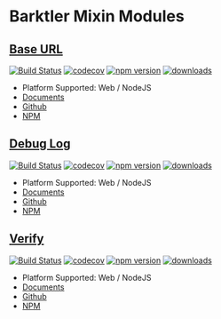 # Barktler Mixin Modules

## [Base URL](https://github.com/Barktler/Mixin-Base-URL)

[![Build Status](https://travis-ci.com/Barktler/Mixin-Base-URL.svg?branch=main)](https://travis-ci.com/Barktler/Mixin-Base-URL)
[![codecov](https://codecov.io/gh/Barktler/Mixin-Base-URL/branch/main/graph/badge.svg)](https://codecov.io/gh/Barktler/Mixin-Base-URL)
[![npm version](https://badge.fury.io/js/%40barktler%2Fmixin-base-url.svg)](https://badge.fury.io/js/%40barktler%2Fmixin-base-url)
[![downloads](https://img.shields.io/npm/dm/@barktler/mixin-base-url.svg)](https://www.npmjs.com/package/@barktler/mixin-verify)

-   Platform Supported: Web / NodeJS
-   [Documents](//base-url.mixin.barktler.com)
-   [Github](//github.com/Barktler/Mixin-Base-URL)
-   [NPM](//www.npmjs.com/package/@barktler/mixin-base-url)

## [Debug Log](https://github.com/Barktler/Mixin-Debug-Log)

[![Build Status](https://travis-ci.com/Barktler/Mixin-Debug-Log.svg?branch=main)](https://travis-ci.com/Barktler/Mixin-Debug-Log)
[![codecov](https://codecov.io/gh/Barktler/Mixin-Debug-Log/branch/main/graph/badge.svg)](https://codecov.io/gh/Barktler/Mixin-Debug-Log)
[![npm version](https://badge.fury.io/js/%40barktler%2Fmixin-debug-log.svg)](https://badge.fury.io/js/%40barktler%2Fmixin-debug-log)
[![downloads](https://img.shields.io/npm/dm/@barktler/mixin-debug-log.svg)](https://www.npmjs.com/package/@barktler/mixin-debug-log)

-   Platform Supported: Web / NodeJS
-   [Documents](//debug-log.mixin.barktler.com)
-   [Github](//github.com/Barktler/Mixin-Debug-Log)
-   [NPM](//www.npmjs.com/package/@barktler/mixin-debug-log)

## [Verify](https://github.com/Barktler/Mixin-Verify)

[![Build Status](https://travis-ci.com/Barktler/Mixin-Verify.svg?branch=main)](https://travis-ci.com/Barktler/Mixin-Verify)
[![codecov](https://codecov.io/gh/Barktler/Mixin-Verify/branch/main/graph/badge.svg)](https://codecov.io/gh/Barktler/Mixin-Verify)
[![npm version](https://badge.fury.io/js/%40barktler%2Fmixin-verify.svg)](https://badge.fury.io/js/%40barktler%2Fmixin-verify)
[![downloads](https://img.shields.io/npm/dm/@barktler/mixin-verify.svg)](https://www.npmjs.com/package/@barktler/mixin-verify)

-   Platform Supported: Web / NodeJS
-   [Documents](//verify.mixin.barktler.com)
-   [Github](//github.com/Barktler/Mixin-Verify)
-   [NPM](//www.npmjs.com/package/@barktler/mixin-verify)
